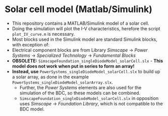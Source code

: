 # Solar cell model (Matlab/Simulink)

* This repository contains a MATLAB/Simulink model of a solar cell.  
* Doing the simulation will plot the I-V characteristics, herefore the script `plot_IV_curve.m` is necessary.  
* Most blocks used in the Simulink model are standard Simulink blocks, with exception of:
* Electrical component blocks are from Library *Simscape* -> *Power Systems* -> *Specialized Technology* -> *Fundamental Blocks*
* **OBSOLETE:** `SimscapeFoundation_singleDiodeModel_solarCell.slx` - **This model does not work when put in series to form an array!**
* **Instead, use** `PowerSystems_singleDiodeModel_solarCell.slx` to build up a solar array, as done in the example `PowerSystems_singleDiodeModel_solarArray.slx`.
    * Further, the _Power Systems_ elements are also used for the simulation of the BDC, so these models can be combined.
    * `SimscapeFoundation_singleDiodeModel_solarCell.slx` in opposition uses *Simscape* -> *Foundation Library*, which is not compatible to the BDC model.
